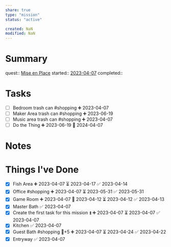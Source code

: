 ```yaml
---
share: true
type: "mission"
status: "active"

created: NaN 
modified: NaN
---
```

 
# Summary
quest:: [Mise en Place](./Mise%20en%20Place.md)
started::  [2023-04-07](./2023-04-07.md)
completed::
# Tasks

- [ ] Bedroom trash can #shopping ➕ 2023-04-07
- [ ] Maker Area trash can #shopping ➕ 2023-06-19 
- [ ] Music area trash can #shopping ➕ 2023-04-07
- [ ] Do the Thing ➕ 2023-06-19 🛫 2024-04-07 

# Notes

# Things I've Done
- [x] Fish Area ➕ 2023-04-07 ⏳ 2023-04-17 ✅ 2023-04-14
- [x] Office #shopping ➕ 2023-04-07 ⏳ 2023-05-31 ✅ 2023-05-31
- [x] Game Room ➕ 2023-04-07 🛫 2023-04-12 ⏳ 2023-04-12 ✅ 2023-04-13
- [x] Master Bath ✅ 2023-04-07
- [x] Create the first task for this mission ⏫ ➕ 2023-04-07 ⏳ 2023-04-07 ✅ 2023-04-07
- [x] Kitchen ✅ 2023-04-07
- [x] Guest Bath #shopping 🥄+5 ➕ 2023-04-07 ⏳ 2023-04-24 ✅ 2023-04-22
- [x] Entryway ✅ 2023-04-07